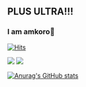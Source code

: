 ## PLUS ULTRA!!!
### I am amkoro🐇  
[![Hits](https://hits.seeyoufarm.com/api/count/incr/badge.svg?url=https%3A%2F%2Fgithub.com%2Famkorousagi&count_bg=%2379C83D&title_bg=%23555555&icon=&icon_color=%23E7E7E7&title=hits&edge_flat=false)](https://hits.seeyoufarm.com)
<p>
  <a href="https://amkoro.tistory.com/"><img src="https://img.shields.io/badge/Blog-amkoro-deepskyblue?style=plastic&logo=appveyor" /></a>
  <a href="https://www.notion.so/CV-English-bff112a3d60d4395b364c85c9996e82d"><img src="https://img.shields.io/badge/CV-amkoro-brightgreen?style=plastic&logo=appveyor" /></a>
</p>


[![Anurag's GitHub stats](https://github-readme-stats.vercel.app/api?username=amkorousagi&theme=merko)](https://github.com/anuraghazra/github-readme-stats)

<!--
**amkorousagi/amkorousagi** is a ✨ _special_ ✨ repository because its `README.md` (this file) appears on your GitHub profile.

Here are some ideas to get you started:

- 🔭 I’m currently working on ...
- 🌱 I’m currently learning ...
- 👯 I’m looking to collaborate on ...
- 🤔 I’m looking for help with ...
- 💬 Ask me about ...
- 📫 How to reach me: ...
- 😄 Pronouns: ...
- ⚡ Fun fact: ...
-->
